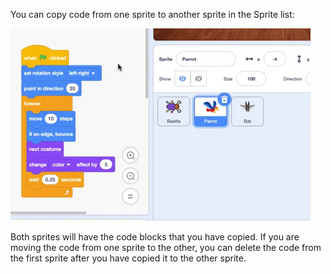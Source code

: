 
You can copy code from one sprite to another sprite in the Sprite list:

![Drag code from one sprite's Code area to another sprite in the Sprite list, then let go of the code.](images/drag-parrot-code.gif)

Both sprites will have the code blocks that you have copied. If you are moving the code from one sprite to the other, you can delete the code from the first sprite after you have copied it to the other sprite.



